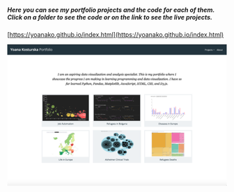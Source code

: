 ##### Here you can see my portfolio projects and the code for each of them. Click on a folder to see the code or on the link to see the live projects.

[https://yoanako.github.io/index.html](https://yoanako.github.io/index.html)

![](projects_image.png)